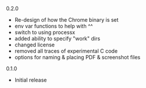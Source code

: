 0.2.0
* Re-design of how the Chrome binary is set
* env var functions to help with ^^
* switch to using processx
* added ability to specify "work" dirs
* changed license
* removed all traces of experimental C code
* options for naming & placing PDF & screenshot files

0.1.0 
* Initial release

